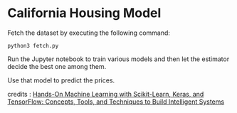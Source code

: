 # California Housing Model

Fetch the dataset by executing the following command:

```python3 fetch.py```

Run the Jupyter notebook to train various models and then let the estimator decide the best one among them.

Use that model to predict the prices.


credits : [Hands-On Machine Learning with Scikit-Learn, Keras, and TensorFlow: Concepts, Tools, and Techniques to Build Intelligent Systems](https://www.google.co.in/books/edition/Hands_On_Machine_Learning_with_Scikit_Le/bRpYDgAAQBAJ?hl=en&gbpv=1&printsec=frontcover)
